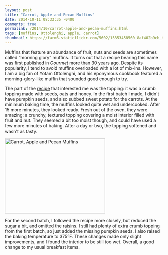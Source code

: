 ```yaml
---
layout: post
title: "Carrot, Apple and Pecan Muffins"
date: 2014-10-11 08:33:35 -0400
comments: true
permalink: /2014/10/carrot-apple-and-pecan-muffins.html
tags: [muffins, Ottolenghi, apple, carrot]
thumbnail: https://farm6.staticflickr.com/5602/15353458560_8af402b9cb_t.jpg
---
```


Muffins that feature an abundance of fruit, nuts and seeds are
sometimes called “morning glory” muffins. It turns out that a recipe
bearing this name was first published in <i>Gourmet</i> more than
30 years ago.  Despite its popularity, I tend to avoid muffins
overloaded with a lot of mix-ins. However, I am a big fan of Yotam
Ottolenghi, and his eponymous cookbook featured a morning-glory-like
muffin that sounded good enough to try.

The part of the [recipe](www.mueslilover.com/2013/11/recipe-ottolenghis-carrot-apple-and.html) 
that interested me was the topping: it was a crumb topping made
with seeds, oats and honey. In the first batch I
made, I didn't have pumpkin seeds, and also subbed sweet potato
for the carrots. At the minimum baking time, the muffins looked
quite wet and undercooked. After 15 more minutes, they looked ready.
Fresh out of the oven, they were amazing: a crunchy, textured topping
covering a moist interior filled with fruit and nut. They seemed a
bit too moist though, and could have used a few more minutes of
baking. After a day or two, the topping softened and wasn't as tasty.

<a href="https://www.flickr.com/photos/gnuf/15353458560" title="Carrot,
Apple and Pecan Muffins by Eric Fung, on Flickr"><img
src="https://farm6.staticflickr.com/5602/15353458560_8af402b9cb_n.jpg"
width="320" height="240" alt="Carrot, Apple and Pecan Muffins"></a>

For the second batch, I followed the recipe more closely, but reduced
the sugar a bit, and omitted the raisins. I still had plenty of
extra crumb topping from the first batch, so just added the missing
pumpkin seeds. I also raised the baking temperature to 375&deg;F.
These changes made only slight improvements, and I found the interior
to be still too wet. Overall, a good change to my usual breakfast
items.
